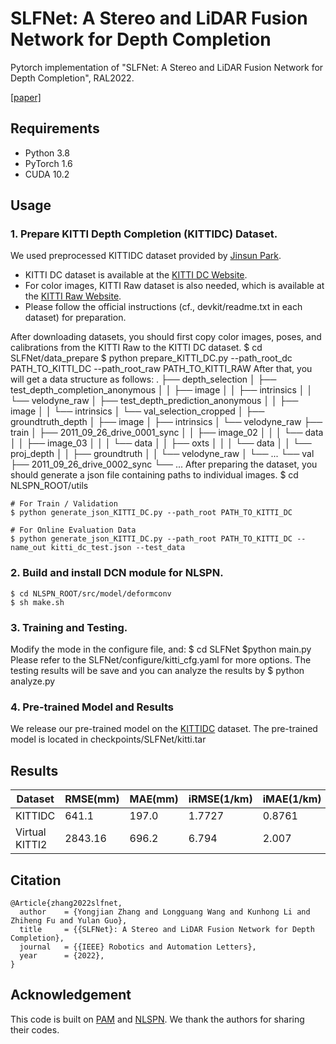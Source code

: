 # SLFNet: A Stereo and LiDAR Fusion Network for Depth Completion

Pytorch implementation of "SLFNet: A Stereo and LiDAR Fusion Network for Depth Completion", RAL2022.

[[paper]](https://ieeexplore.ieee.org/abstract/document/9830848)


## Requirements
- Python 3.8
- PyTorch 1.6
- CUDA 10.2

## Usage
### 1. Prepare KITTI Depth Completion (KITTIDC) Dataset.
We used preprocessed KITTIDC dataset provided by [Jinsun Park](https://github.com/zzangjinsun/NLSPN_ECCV20).
- KITTI DC dataset is available at the [KITTI DC Website](https://www.cvlibs.net/datasets/kitti/eval_depth.php?benchmark=depth_completion).
- For color images, KITTI Raw dataset is also needed, which is available at the [KITTI Raw Website](https://www.cvlibs.net/datasets/kitti/raw_data.php).
- Please follow the official instructions (cf., devkit/readme.txt in each dataset) for preparation.

After downloading datasets, you should first copy color images, poses, and calibrations from the KITTI Raw to the KITTI DC dataset.
	$ cd SLFNet/data_prepare
	$ python prepare_KITTI_DC.py --path_root_dc PATH_TO_KITTI_DC --path_root_raw PATH_TO_KITTI_RAW
After that, you will get a data structure as follows:
	.
	├── depth_selection
	│    ├── test_depth_completion_anonymous
	│    │    ├── image
	│    │    ├── intrinsics
	│    │    └── velodyne_raw
	│    ├── test_depth_prediction_anonymous
	│    │    ├── image
	│    │    └── intrinsics
	│    └── val_selection_cropped
	│        ├── groundtruth_depth
	│        ├── image
	│        ├── intrinsics
	│        └── velodyne_raw
	├── train
	│    ├── 2011_09_26_drive_0001_sync
	│    │    ├── image_02
	│    │    │     └── data
	│    │    ├── image_03
	│    │    │     └── data
	│    │    ├── oxts
	│    │    │     └── data
	│    │    └── proj_depth
	│    │        ├── groundtruth
	│    │        └── velodyne_raw
	│    └── ...
	└── val
	    ├── 2011_09_26_drive_0002_sync
	    └── ...
After preparing the dataset, you should generate a json file containing paths to individual images.
	$ cd NLSPN_ROOT/utils

	# For Train / Validation
	$ python generate_json_KITTI_DC.py --path_root PATH_TO_KITTI_DC

	# For Online Evaluation Data
	$ python generate_json_KITTI_DC.py --path_root PATH_TO_KITTI_DC --name_out kitti_dc_test.json --test_data

### 2. Build and install DCN module for NLSPN.
	$ cd NLSPN_ROOT/src/model/deformconv
	$ sh make.sh
	
### 3. Training and Testing.
Modify the mode in the configure file, and:
	$ cd SLFNet
	$python main.py
Please refer to the SLFNet/configure/kitti_cfg.yaml for more options. The testing results will be save and you can analyze the results by
	$ python analyze.py

### 4. Pre-trained Model and Results
We release our pre-trained model on the [KITTIDC](https://www.cvlibs.net/datasets/kitti/eval_depth.php?benchmark=depth_completion) dataset.
The pre-trained model is located in checkpoints/SLFNet/kitti.tar

## Results
|Dataset|RMSE(mm)|MAE(mm)|iRMSE(1/km)|iMAE(1/km)|
|----|----|----|----|----|
|KITTIDC|641.1|197.0|1.7727|0.8761|
|Virtual KITTI2|2843.16|696.2|6.794|2.007|

## Citation
```
@Article{zhang2022slfnet,
  author    = {Yongjian Zhang and Longguang Wang and Kunhong Li and Zhiheng Fu and Yulan Guo},
  title     = {{SLFNet}: A Stereo and LiDAR Fusion Network for Depth Completion},
  journal   = {{IEEE} Robotics and Automation Letters},
  year      = {2022},
}
```

## Acknowledgement

This code is built on [PAM](https://github.com/The-Learning-And-Vision-Atelier-LAVA/PAM) and [NLSPN](https://github.com/zzangjinsun/NLSPN_ECCV20). We thank the authors for sharing their codes.
